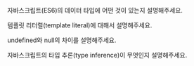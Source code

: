자바스크립트(ES6)의 데이터 타입에 어떤 것이 있는지 설명해주세요.

템플릿 리터럴(template literal)에 대해서 설명해주세요.

undefined와 null의 차이를 설명해주세요.

자바스크립트의 타입 추론(type inference)이 무엇인지 설명해주세요.